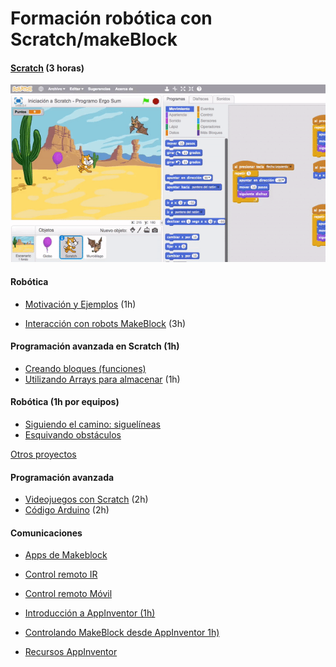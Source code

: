 # Formación robótica con Scratch/makeBlock


#### [Scratch](./Scratch.md) (3 horas)


![scratch](./images/juego-de-persigue-con-scratch.gif)


#### Robótica

* [Motivación y  Ejemplos](./MotivacionEjemplos.md) (1h)

* [Interacción con robots MakeBlock](./InteracionRobots.Makeblock.md) (3h)


#### Programación avanzada en Scratch (1h)
* [Creando bloques (funciones)](./Scratch.md#creando-nuestros-propios-bloques-objetos)
* [Utilizando Arrays para almacenar](./Scratch.md#arraylista-en-scratch) (1h)

#### Robótica (1h por equipos)

* [Siguiendo el camino: siguelíneas](./Siguelineas.md)
* [Esquivando obstáculos](./Obstaculos.md)


[Otros proyectos](./OtrosProyectos.md)

#### Programación avanzada
* [Videojuegos con Scratch](./VideojuegosScratch.md) (2h)
* [Código Arduino](./CodigoArduino.md) (2h)


#### Comunicaciones 
* [Apps de Makeblock](./Apps_Makeblock.md)
* [Control remoto IR](./ControlRemotoIR.md)
* [Control remoto Móvil](./ControlRemotoMovil.md)

* [Introducción a AppInventor (1h)](./AppInventor/AppInventor_tutorial.md)
* [Controlando MakeBlock desde AppInventor 1h)](./AppInventor/AppInventor_makeblock.md)
* [Recursos AppInventor](./AppInventor/AppInventorRecursos.md)

